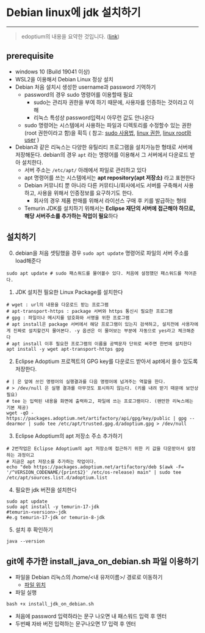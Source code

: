 # Debian linux에 jdk 설치하기
---

> edoptium의 내용을 요약한 것입니다. ([link](https://adoptium.net/installation/linux/#_deb_installation_on_debian_or_ubuntu))

## prerequisite
* windows 10 (Build 19041 이상)
* WSL2을 이용해서 Debian Linux 정상 설치
* Debian 처음 설치시 생성한 username과 password 기억하기
  * password의 경우 sudo 명령어를 이용할때 필요
    * sudo는 관리자 권한을 부여 하기 때문에, 사용자를 인증하는 것이라고 이해
    * 리눅스 특성상 password입력시 아무런 값도 안나온다
  * sudo 명령어는 시스템에서 사용하는 파일과 디렉토리를 수정할수 있는 권한(root 권한이라고 함)을 획득 ( 참고: [sudo 사용법](https://withcoding.com/106), [linux 권한](https://m1n5eo.tistory.com/93), [linux root와 user](https://smallrich.tistory.com/80) )
* Debian과 같은 리눅스는 다양한 유틸리티 프로그램을 설치가능한 형태로 서버에 저장해둔다. debian의 경우 `apt` 라는 명령어를 이용해서 그 서버에서 다운로드 받아 설치한다. 
  * 서버 주소는 `/etc/apt/` 아래에서 파일로 관리하고 있다
  * apt 명령어를 쓰는 시스템에서는 **apt repository(apt 저장소)** 라고 표현한다
  * Debian 커뮤니티 뿐 아니라 다른 커뮤티니/회사에서도 서버를 구축해서 사용하고, 사용을 위해서 인증정보를 요구하기도 한다.
    * 회사의 경우 제품 판매를 위해서 라이선스 구매 후 키를 발급하는 형태
  * Temurin JDK를 설치하기 위해서는 **Eclipse 재단의 서버에 접근해야 하므로, 해당 서버주소를 추가하는 작업이 필요**하다


## 설치하기

0. debian을 처음 셋팅했을 경우 `sudo apt update` 명령어로  파일의 서버 주소를 load해준다
```shell
sudo apt update # sudo 패스워드를 물어볼수 있다. 처음에 설정했던 패스워드를 적어준다.
```
1. JDK 설치전 필요한 Linux Package를 설치한다
```shell
# wget : url의 내용을 다운로드 받는 프로그램
# apt-transport-https : package 서버와 https 통신시 필요한 프로그램
# gpg : 파일이나 메시지를 암호화와 서명을 위한 프로그램
# apt install은 package 서버에서 해당 프로그램이 있는지 검색하고, 설치전에 사용자에게 진짜로 설치할건지 물어본다. -y 옵션은 이 물어보는 부분에 자동으로 yes라고 체크해준다
# apt install 이후 필요한 프로그램의 이름을 공백문자 단위로 써주면 한번에 설치한다
apt install -y wget apt-transport-https gpg
```
2. Eclipse Adoptium 프로젝트의 GPG key를 다운로드 받아서 apt에서 쓸수 있도록 저장한다.
```shell
# | 은 앞에 쓰인 명령어의 실행결과를 다음 명령어에 넘겨주는 역할을 한다.
# > /dev/null 은 실행 결과를 아무것도 표시하지 않는다. (키를 내려 받기 때문에 보안상 필요)
# tee 는 입력된 내용을 화면에 출력하고, 파일에 쓰는 프로그램이다. (왠만한 리눅스에는 기본 제공)
wget -qO - https://packages.adoptium.net/artifactory/api/gpg/key/public | gpg --dearmor | sudo tee /etc/apt/trusted.gpg.d/adoptium.gpg > /dev/null
```
3. Eclipse Adoptium의 apt 저장소 주소 추가하기
```shell
# 2번작업은 Eclipse Adoptium의 apt 저장소에 접근하기 위한 키 값을 다운받아서 설정하는 과정이고
# 지금은 apt 저장소를 추가하는 작업이다.
echo "deb https://packages.adoptium.net/artifactory/deb $(awk -F= '/^VERSION_CODENAME/{print$2}' /etc/os-release) main" | sudo tee /etc/apt/sources.list.d/adoptium.list
```
4. 필요한 jdk 버전을 설치한다
```shell
sudo apt update
sudo apt install -y temurin-17-jdk
#temurin-<version>-jdk
#e.g temurin-17-jdk or temurin-8-jdk
```

5. 설치 후 확인하기
```shell 
java --version
```

## git에 추가한 install_java_on_debian.sh 파일 이용하기

- 파일을 Debian 리눅스의 /home/<내 유저이름>/ 경로로 이동하기
  - [파일 위치](scripts/install_java_on_debian.sh)
- 파일 실행
```shell
bash +x install_jdk_on_debian.sh
```
- 처음에 password 입력하라는 문구 나오면 내 패스워드 입력 후 엔터
- 두번째 자바 버전 입력하는 문구나오면 17 입력 후 엔터